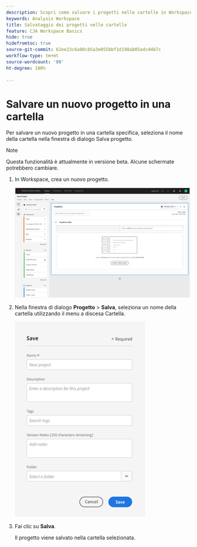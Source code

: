 ```yaml
---
description: Scopri come salvare i progetti nelle cartelle in Workspace
keywords: Analysis Workspace
title: Salvataggio dei progetti nelle cartelle
feature: CJA Workspace Basics
hide: true
hidefromtoc: true
source-git-commit: 62ee23c6a80cb5a3e055bbf1d198ab05adc44b7c
workflow-type: tm+mt
source-wordcount: '80'
ht-degree: 100%

---
```



# Salvare un nuovo progetto in una cartella

Per salvare un nuovo progetto in una cartella specifica, seleziona il nome della cartella nella finestra di dialogo Salva progetto.

>[!NOTE]
>
>Questa funzionalità è attualmente in versione beta. Alcune schermate potrebbero cambiare.

1. In Workspace, crea un nuovo progetto.

   ![](/help/analysis-workspace/build-workspace-project/assets/save-to-folder1.png)

1. Nella finestra di dialogo **Progetto** > **Salva**, seleziona un nome della cartella utilizzando il menu a discesa Cartella.

   ![](/help/analysis-workspace/build-workspace-project/assets/save-to-folder2.png)

1. Fai clic su **Salva**.

   Il progetto viene salvato nella cartella selezionata.
